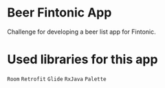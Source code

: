# Beer Fintonic App

Challenge for developing a beer list app for Fintonic.

# Used libraries for this app

`Room`
`Retrofit`
`Glide`
`RxJava`
`Palette`
